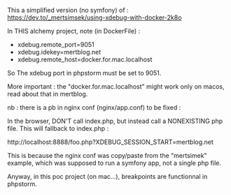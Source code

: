 This a simplified version (no symfony) of : https://dev.to/_mertsimsek/using-xdebug-with-docker-2k8o

In THIS alchemy project, note (in DockerFile) : 
- xdebug.remote_port=9051
- xdebug.idekey=mertblog.net
- xdebug.remote_host=docker.for.mac.localhost

So The xdebug port in phpstorm must be set to 9051.

More important : the "docker.for.mac.localhost" might work only on macos, read about that in mertblog.

nb : there is a pb in nginx conf (nginx/app.conf) to be fixed :

In the browser, DON'T call index.php, but instead call a NONEXISTING php file. This will fallback to index.php : 

http://localhost:8888/foo.php?XDEBUG_SESSION_START=mertblog.net

This is because the nginx conf was copy/paste from the "mertsimek" example, which was supposed to run a symfony app, not a single php file.

Anyway, in this poc project (on mac...), breakpoints are functionnal in phpstorm.

